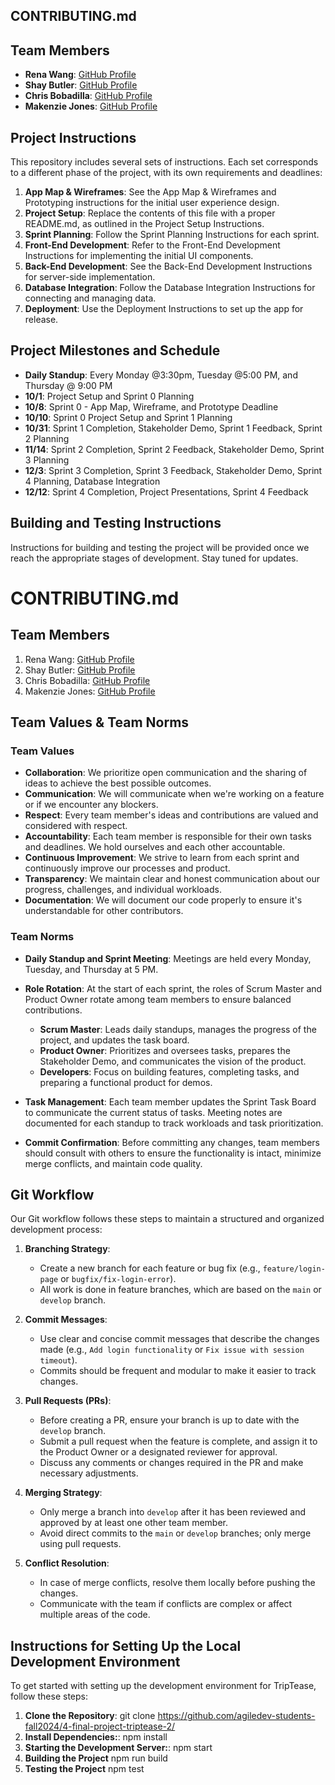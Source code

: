 ## CONTRIBUTING.md
## Team Members
- **Rena Wang**: [GitHub Profile](https://github.com/nomegustaexam)
- **Shay Butler**: [GitHub Profile](https://github.com/hawk-2414)
- **Chris Bobadilla**: [GitHub Profile](https://github.com/chrisbobadilla)
- **Makenzie Jones**: [GitHub Profile](https://github.com/m4kenziejones)

## Project Instructions
This repository includes several sets of instructions. Each set corresponds to a different phase of the project, with its own requirements and deadlines:

1. **App Map & Wireframes**: See the App Map & Wireframes and Prototyping instructions for the initial user experience design.
2. **Project Setup**: Replace the contents of this file with a proper README.md, as outlined in the Project Setup Instructions.
3. **Sprint Planning**: Follow the Sprint Planning Instructions for each sprint.
4. **Front-End Development**: Refer to the Front-End Development Instructions for implementing the initial UI components.
5. **Back-End Development**: See the Back-End Development Instructions for server-side implementation.
6. **Database Integration**: Follow the Database Integration Instructions for connecting and managing data.
7. **Deployment**: Use the Deployment Instructions to set up the app for release.

## Project Milestones and Schedule
- **Daily Standup**: Every Monday @3:30pm, Tuesday @5:00 PM, and Thursday @ 9:00 PM
- **10/1**: Project Setup and Sprint 0 Planning
- **10/8**: Sprint 0 - App Map, Wireframe, and Prototype Deadline
- **10/10**: Sprint 0 Project Setup and Sprint 1 Planning
- **10/31**: Sprint 1 Completion, Stakeholder Demo, Sprint 1 Feedback, Sprint 2 Planning
- **11/14**: Sprint 2 Completion, Sprint 2 Feedback, Stakeholder Demo, Sprint 3 Planning
- **12/3**: Sprint 3 Completion, Sprint 3 Feedback, Stakeholder Demo, Sprint 4 Planning, Database Integration
- **12/12**: Sprint 4 Completion, Project Presentations, Sprint 4 Feedback

## Building and Testing Instructions
Instructions for building and testing the project will be provided once we reach the appropriate stages of development. Stay tuned for updates.



# CONTRIBUTING.md

## Team Members
1. Rena Wang: [GitHub Profile](https://github.com/nomegustaexam)
2. Shay Butler: [GitHub Profile](https://github.com/hawk-2414)
3. Chris Bobadilla: [GitHub Profile](https://github.com/chrisbobadilla)
4. Makenzie Jones: [GitHub Profile](https://github.com/m4kenziejones)

## Team Values & Team Norms

### Team Values
- **Collaboration**: We prioritize open communication and the sharing of ideas to achieve the best possible outcomes.
- **Communication**: We will communicate when we're working on a feature or if we encounter any blockers.
- **Respect**: Every team member's ideas and contributions are valued and considered with respect.
- **Accountability**: Each team member is responsible for their own tasks and deadlines. We hold ourselves and each other accountable.
- **Continuous Improvement**: We strive to learn from each sprint and continuously improve our processes and product.
- **Transparency**: We maintain clear and honest communication about our progress, challenges, and individual workloads.
- **Documentation**: We will document our code properly to ensure it's understandable for other contributors.


### Team Norms
- **Daily Standup and Sprint Meeting**: Meetings are held every Monday, Tuesday, and Thursday at 5 PM.
- **Role Rotation**: At the start of each sprint, the roles of Scrum Master and Product Owner rotate among team members to ensure balanced contributions.
    - **Scrum Master**: Leads daily standups, manages the progress of the project, and updates the task board.
    - **Product Owner**: Prioritizes and oversees tasks, prepares the Stakeholder Demo, and communicates the vision of the product.
    - **Developers**: Focus on building features, completing tasks, and preparing a functional product for demos.

- **Task Management**: Each team member updates the Sprint Task Board to communicate the current status of tasks. Meeting notes are documented for each standup to track workloads and task prioritization.
- **Commit Confirmation**: Before committing any changes, team members should consult with others to ensure the functionality is intact, minimize merge conflicts, and maintain code quality.

## Git Workflow
Our Git workflow follows these steps to maintain a structured and organized development process:

1. **Branching Strategy**: 
   - Create a new branch for each feature or bug fix (e.g., `feature/login-page` or `bugfix/fix-login-error`).
   - All work is done in feature branches, which are based on the `main` or `develop` branch.

2. **Commit Messages**:
   - Use clear and concise commit messages that describe the changes made (e.g., `Add login functionality` or `Fix issue with session timeout`).
   - Commits should be frequent and modular to make it easier to track changes.

3. **Pull Requests (PRs)**:
   - Before creating a PR, ensure your branch is up to date with the `develop` branch.
   - Submit a pull request when the feature is complete, and assign it to the Product Owner or a designated reviewer for approval.
   - Discuss any comments or changes required in the PR and make necessary adjustments.

4. **Merging Strategy**:
   - Only merge a branch into `develop` after it has been reviewed and approved by at least one other team member.
   - Avoid direct commits to the `main` or `develop` branches; only merge using pull requests.

5. **Conflict Resolution**:
   - In case of merge conflicts, resolve them locally before pushing the changes.
   - Communicate with the team if conflicts are complex or affect multiple areas of the code.

## Instructions for Setting Up the Local Development Environment

To get started with setting up the development environment for TripTease, follow these steps:

1. **Clone the Repository**:
git clone https://github.com/agiledev-students-fall2024/4-final-project-triptease-2/
2.  **Install Dependencies:**:
npm install
3.  **Starting the Development Server:**:
npm start
4. **Building the Project**
npm run build
4. **Testing the Project**
npm test
